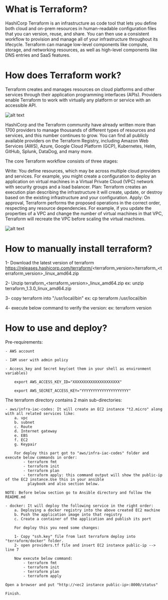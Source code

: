 # What is Terraform?

HashiCorp Terraform is an infrastructure as code tool that lets you define both cloud and on-prem
resources in human-readable configuration files that you can version, reuse, and share. You can 
then use a consistent workflow to provision and manage all of your infrastructure throughout its 
lifecycle. Terraform can manage low-level components like compute, storage, and networking resources,
as well as high-level components like DNS entries and SaaS features.

# How does Terraform work?

Terraform creates and manages resources on cloud platforms and other services through their application 
programming interfaces (APIs). Providers enable Terraform to work with virtually any platform or service 
with an accessible API.

![alt text](https://content.hashicorp.com/api/assets?product=terraform&version=refs%2Fheads%2Fv1.3&asset=website%2Fimg%2Fdocs%2Fintro-terraform-apis.png&width=2048&height=644)

HashiCorp and the Terraform community have already written more than 1700 providers to manage thousands of different types of resources and services, and this number continues to grow. You can find all publicly available providers on the Terraform Registry, including Amazon Web Services (AWS), Azure, Google Cloud Platform (GCP), Kubernetes, Helm, GitHub, Splunk, DataDog, and many more.

The core Terraform workflow consists of three stages:

Write: You define resources, which may be across multiple cloud providers and services. For example, you might create a configuration to deploy an application on virtual machines in a Virtual Private Cloud (VPC) network with security groups and a load balancer.
Plan: Terraform creates an execution plan describing the infrastructure it will create, update, or destroy based on the existing infrastructure and your configuration.
Apply: On approval, Terraform performs the proposed operations in the correct order, respecting any resource dependencies. For example, if you update the properties of a VPC and change the number of virtual machines in that VPC, Terraform will recreate the VPC before scaling the virtual machines.

![alt text](https://content.hashicorp.com/api/assets?product=terraform&version=refs%2Fheads%2Fv1.3&asset=website%2Fimg%2Fdocs%2Fintro-terraform-workflow.png&width=2038&height=1773)

# How to manually install terraform?

1- Download the latest version of terraform https://releases.hashicorp.com/terraform/<terraform_version>/terraform_<terraform_version>_linux_amd64.zip

2- Unzip terraform_<terraform_version>_linux_amd64.zip
    ex: unzip terraform_1.3.0_linux_amd64.zip

3- copy terraform into "/usr/local/bin"
    ex: cp terraform /usr/local/bin

4- execute below command to verify the version:
    ex: terraform version

# How to use and deploy?

Pre-requirements:

    - AWS account
    
    - IAM user with admin policy
    
    - Access_key and Secret key(set them in your shell as environment variables)

        export AWS_ACCESS_KEY_ID="XXXXXXXXXXXXXXXXXXXXX"
        
        export AWS_SECRET_ACCESS_KEY="YYYYYYYYYYYYYYYYYYYYY"   

The terraform directory contains 2 main sub-directories:
    
    - aws/infra-iac-codes: It will create an EC2 instance "t2.micro" along with all related services like:
        a. vpc
        b. subnet
        c. Route
        d. Internet gateway
        e. EBS
        f. EC2
        g. Keypair

        For deploy this part got to "aws/infra-iac-codes" folder and execute below commands in order:
            - terraform fmt
            - terraform init
            - terraform plan
            - terraform apply: this command output will show the public-ip of the EC2 instance.Use this in your ansible 
              playbook and also section below.

    NOTE: Before below section go to Ansible directory and follow the README.md

    - docker: It will deploy the following service in the right order:
        a. Deploying a docker registry into the above created EC2 machine
        b. Push the application image into that registry
        c. Create a container of the application and publish its port

        For deploy this you need some changes:

        1- Copy "ssh.key" file from last terraform deploy into "terraform/docker" folder.
        2- open providers.tf file and insert EC2 instance public-ip --> line 7

        Now execute below command:
            - terraform fmt
            - terraform init
            - terraform plan
            - terraform apply

    Open a browser and put "http://<ec2 instance public-ip>:8000/status"

    Finish.